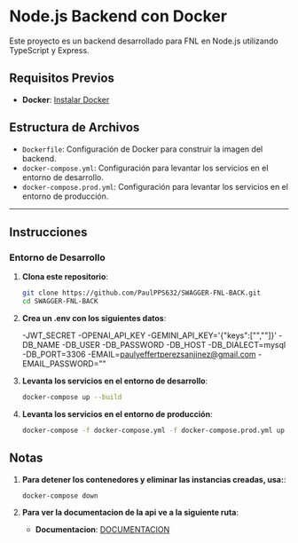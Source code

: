 # Node.js Backend con Docker

Este proyecto es un backend desarrollado para FNL en Node.js utilizando TypeScript y Express.

## Requisitos Previos

- **Docker**: [Instalar Docker](https://docs.docker.com/get-docker/)

## Estructura de Archivos

- `Dockerfile`: Configuración de Docker para construir la imagen del backend.
- `docker-compose.yml`: Configuración para levantar los servicios en el entorno de desarrollo.
- `docker-compose.prod.yml`: Configuración para levantar los servicios en el entorno de producción.

---

## Instrucciones

### Entorno de Desarrollo

1. **Clona este repositorio**:

   ```bash
   git clone https://github.com/PaulPPS632/SWAGGER-FNL-BACK.git
   cd SWAGGER-FNL-BACK

1. **Crea un .env con los siguientes datos**:

    -JWT_SECRET
    -OPENAI_API_KEY
    -GEMINI_API_KEY='{"keys":["",""]}'
    -DB_NAME
    -DB_USER
    -DB_PASSWORD
    -DB_HOST
    -DB_DIALECT=mysql
    -DB_PORT=3306
    -EMAIL=paulyeffertperezsanjinez@gmail.com
    -EMAIL_PASSWORD=""

2. **Levanta los servicios en el entorno de desarrollo**:

   ```bash
   docker-compose up --build

3. **Levanta los servicios en el entorno de producción**:

   ```bash
   docker-compose -f docker-compose.yml -f docker-compose.prod.yml up --build -d

## Notas

1. **Para detener los contenedores y eliminar las instancias creadas, usa:**:

    ```bash
    docker-compose down

2. **Para ver la documentacion de la api ve a la siguiente ruta**:

    - **Documentacion**: [DOCUMENTACION](http://localhost:3000/documentation)
